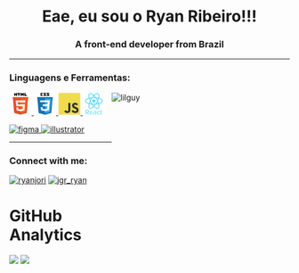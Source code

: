 <h1 align="center">Eae, eu sou o Ryan Ribeiro!!!</h1>
<h3 align="center">A front-end developer from Brazil</h3>

<hr>


<h3 align="left">Linguagens e Ferramentas:</h3>

<div align="left" style='display: inline_block'>
	<a href="https://www.w3.org/html/" target="_blank" rel="noreferrer"> <img src="https://raw.githubusercontent.com/devicons/devicon/master/icons/html5/html5-original-wordmark.svg" alt="html5" width="40" height="40"/> </a>
	<a href="https://www.w3schools.com/css/" target="_blank" rel="noreferrer"> <img src="https://raw.githubusercontent.com/devicons/devicon/master/icons/css3/css3-original-wordmark.svg" alt="css3" width="40" height="40"/> </a>
	<a href="https://developer.mozilla.org/en-US/docs/Web/JavaScript" target="_blank" rel="noreferrer"> <img src="https://raw.githubusercontent.com/devicons/devicon/master/icons/javascript/javascript-original.svg" alt="javascript" width="40" height="40"/> </a>
	<a href="https://reactjs.org/" target="_blank" rel="noreferrer"> <img src="https://raw.githubusercontent.com/devicons/devicon/master/icons/react/react-original-wordmark.svg" alt="react" width="40" height="40"/> </a> 
	<img align="right" alt="lilguy" src="https://cdn.discordapp.com/attachments/799411836906504233/1100797253251239966/download20230403115540.png" width="320" height="320">
</div>

<div>	
	<p align="left">
		<a href="https://www.figma.com/" target="_blank" rel="noreferrer"> <img src="https://www.vectorlogo.zone/logos/figma/figma-icon.svg" alt="figma" width="40" height="40"/> </a>
		<a href="https://www.adobe.com/in/products/illustrator.html" target="_blank" rel="noreferrer"> <img src="https://www.vectorlogo.zone/logos/adobe_illustrator/adobe_illustrator-icon.svg" alt="illustrator" width="40" height="40"/> </a> 

</p>
</div>

<hr>

<h3 align="left">Connect with me:</h3>
<p align="left">
	<a href="https://linkedin.com/in/ryanjori" target="blank"><img src="https://raw.githubusercontent.com/rahuldkjain/github-profile-readme-generator/master/src/images/icons/Social/linked-in-alt.svg" alt="ryanjori" height="30" width="40" /></a> <a href="https://instagram.com/jgr_ryan" target="blank"><img  src="https://raw.githubusercontent.com/rahuldkjain/github-profile-readme-generator/master/src/images/icons/Social/instagram.svg" alt="jgr_ryan" height="30" width="40" /></a>
</p>

<h1>GitHub Analytics</h1>

<div align="left" style='display: inline_block'>
	<img width="530em" src="https://github-readme-stats.vercel.app/api?username=ryanjori&show_icons=true&theme=dracula"/>
	<img width="530em" src="https://github-readme-stats.vercel.app/api/top-langs/?username=ryanjori&layout=compact&langs_count=4&theme=dracula"/>
</div>

